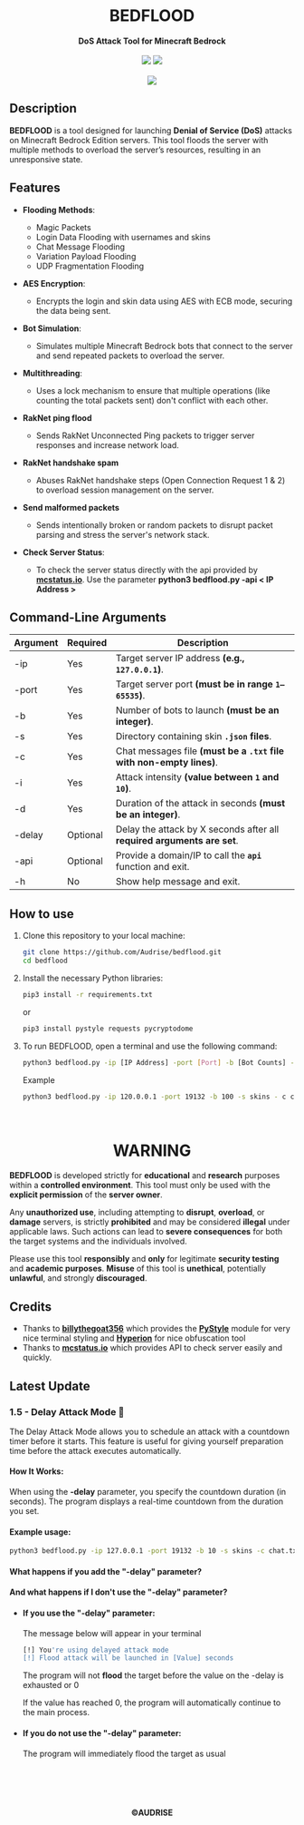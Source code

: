 <h1 align="center">
    <strong>BEDFLOOD</strong>
</h1>

<div align=center>
    <strong>DoS Attack Tool for Minecraft Bedrock</strong>
</div>
<br>

<div align=center>
    <img src="https://img.shields.io/badge/Python-FFDD00?style=for-the-badge&logo=python&logoColor=blue"/>
    <img src="https://img.shields.io/badge/Version-1.5-blue?style=for-the-badge"/>
    <br>
    <br>
    <img src="https://img.shields.io/github/stars/Audrise/bedflood?style=social">
</div>

## Description
**BEDFLOOD** is a tool designed for launching **Denial of Service (DoS)** attacks on Minecraft Bedrock Edition servers. This tool floods the server with multiple methods to overload the server’s resources, resulting in an unresponsive state.

## Features

- **Flooding Methods**:
    - Magic Packets
    - Login Data Flooding with usernames and skins
    - Chat Message Flooding
    - Variation Payload Flooding
    - UDP Fragmentation Flooding
  
- **AES Encryption**:
    - Encrypts the login and skin data using AES with ECB mode, securing the data being sent.
  
- **Bot Simulation**:
    - Simulates multiple Minecraft Bedrock bots that connect to the server and send repeated packets to overload the server.

- **Multithreading**:
    - Uses a lock mechanism to ensure that multiple operations (like counting the total packets sent) don't conflict with each other.

- **RakNet ping flood**
    - Sends RakNet Unconnected Ping packets to trigger server responses and increase network load.

- **RakNet handshake spam**
    - Abuses RakNet handshake steps (Open Connection Request 1 & 2) to overload session management on the server.

- **Send malformed packets**
    - Sends intentionally broken or random packets to disrupt packet parsing and stress the server's network stack.

- **Check Server Status**:
    - To check the server status directly with the api provided by **[mcstatus.io](https://mcstatus.io)**. Use the parameter **python3 bedflood.py -api < IP Address >**

## Command-Line Arguments

| Argument | Required | Description                                                             |
| -------- | -------- | ----------------------------------------------------------------------- |
|   -ip    | Yes      | Target server IP address **(e.g., `127.0.0.1`)**.                       |
|   -port  | Yes      | Target server port **(must be in range `1–65535`)**.                    |
|   -b     | Yes      | Number of bots to launch **(must be an integer)**.                      |
|   -s     | Yes      | Directory containing skin **`.json` files**.                            |
|   -c     | Yes      | Chat messages file **(must be a `.txt` file with non-empty lines)**.    |
|   -i     | Yes      | Attack intensity **(value between `1` and `10`)**.                      |
|   -d     | Yes      | Duration of the attack in seconds **(must be an integer)**.             |
|   -delay | Optional | Delay the attack by X seconds after all **required arguments are set**. |
|   -api   | Optional | Provide a domain/IP to call the **`api`** function and exit.            |
|   -h     | No       | Show help message and exit.                                             |

## How to use

1. Clone this repository to your local machine:
    ```bash
    git clone https://github.com/Audrise/bedflood.git
    cd bedflood
    ```
2. Install the necessary Python libraries:
    ```bash
    pip3 install -r requirements.txt
    ```
   or
    ```bash
    pip3 install pystyle requests pycryptodome
    ```

3. To run BEDFLOOD, open a terminal and use the following command:
    ```bash
    python3 bedflood.py -ip [IP Address] -port [Port] -b [Bot Counts] -s [Skin Directory] -c [Chatfile.txt] -i [Intensity 1-10] -d [Duration]
    ```

    Example
    ```bash
    python3 bedflood.py -ip 120.0.0.1 -port 19132 -b 100 -s skins - c chat.txt -i 3 -d 30
    ```
<br>

<h1 align="center"><strong>WARNING</strong></h1>

**BEDFLOOD** is developed strictly for **educational** and **research** purposes within a **controlled environment**. This tool must only be used with the **explicit permission** of the **server owner**.

Any **unauthorized use**, including attempting to **disrupt**, **overload**, or **damage** servers, is strictly **prohibited** and may be considered **illegal** under applicable laws. Such actions can lead to **severe consequences** for both the target systems and the individuals involved.

Please use this tool **responsibly** and **only** for legitimate **security testing** and **academic purposes**. **Misuse** of this tool is **unethical**, potentially **unlawful**, and strongly **discouraged**.

## Credits
- Thanks to **[billythegoat356](https://github.com/billythegoat356)** which provides the **[PyStyle](https://github.com/billythegoat356/pystyle.git)** module for very nice terminal styling and **[Hyperion](https://github.com/billythegoat356/hyperion.git)** for nice obfuscation tool
- Thanks to **[mcstatus.io](https://mcstatus.io)** which provides API to check server easily and quickly.

## **Latest Update**

### **1.5 - Delay Attack Mode** 📌
The Delay Attack Mode allows you to schedule an attack with a countdown timer before it starts. This feature is useful for giving yourself preparation time before the attack executes automatically.

#### **How It Works:**

When using the **-delay** parameter, you specify the countdown duration (in seconds).
The program displays a real-time countdown from the duration you set.

#### Example usage:
```bash
python3 bedflood.py -ip 127.0.0.1 -port 19132 -b 10 -s skins -c chat.txt -i 1 -d 3 -delay 30
```
#### What happens if you add the **"-delay"** parameter?
#### And what happens if I don't use the **"-delay"** parameter?
- #### If you use the **"-delay"** parameter:

    The message below will appear in your terminal
    ```bash
    [!] You're using delayed attack mode
    [!] Flood attack will be launched in [Value] seconds
    ```
    The program will not **flood** the target before the value on the -delay is exhausted or 0

    If the value has reached 0, the program will automatically continue to the main process.

- #### If you do not use the **"-delay"** parameter:
    The program will immediately flood the target as usual

<br>
<br>

<h1></h1>

<h4 align="center">©AUDRISE</h4>
